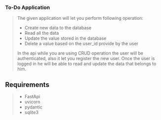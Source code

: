 ### To-Do Application

> The given application will let you perform following operation:
>- Create new data to the database
>- Read all the data
>- Update the value stored in the database
>- Delete a value based on the user_id provide by the user
>
>  In the api while you are using CRUD operation the user will be authenticated, also it let you register the new user. Once the user is logged in he will be able to read and update the data that belongs to him.

## Requirements

>- FastApi
>- uvicorn
>- pydantic
>- sqlite3





